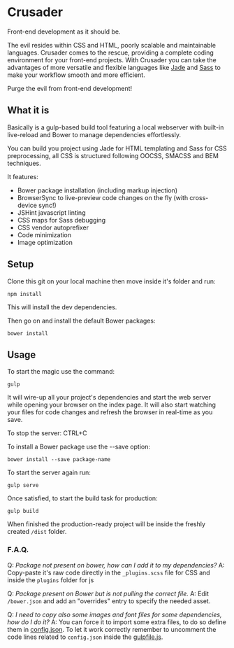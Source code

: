 # Crusader
Front-end development as it should be.

The evil resides within CSS and HTML, poorly scalable and maintainable languages. Crusader comes to the rescue, providing a complete coding environment for your front-end projects. With Crusader you can take the advantages of more versatile and flexible languages like [Jade](http://jade-lang.com) and [Sass](http://sass-lang.com) to make your workflow smooth and more efficient.

Purge the evil from front-end development!

## What it is
Basically is a gulp-based build tool featuring a local webserver with built-in live-reload and Bower to manage dependencies effortlessly.

You can build you project using Jade for HTML templating and Sass for CSS preprocessing, all CSS is structured following OOCSS, SMACSS and BEM techniques.

It features:

- Bower package installation (including markup injection)
- BrowserSync to live-preview code changes on the fly (with cross-device sync!)
- JSHint javascript linting
- CSS maps for Sass debugging
- CSS vendor autoprefixer
- Code minimization
- Image optimization

## Setup
Clone this git on your local machine then move inside it's folder and run:

	npm install

This will install the dev dependencies.

Then go on and install the default Bower packages:

	bower install

## Usage
To start the magic use the command:

	gulp

It will wire-up all your project's dependencies and start the web server while opening your browser on the index page. It will also start watching your files for code changes and refresh the browser in real-time as you save.

To stop the server: CTRL+C

To install a Bower package use the --save option:

	bower install --save package-name

To start the server again run:

	gulp serve

Once satisfied, to start the build task for production: 

	gulp build

When finished the production-ready project will be inside the freshly created `/dist` folder.

### F.A.Q.
Q: *Package not present on bower, how can I add it to my dependencies?*
A: Copy-paste it's raw code directly in the `_plugins.scss` file for CSS and inside the `plugins` folder for js

Q: *Package present on Bower but is not pulling the correct file.*
A: Edit `/bower.json` and add an "overrides" entry to specify the needed asset.

Q: *I need to copy also some images and font files for some dependencies, how do I do it?*
A: You can force it to import some extra files, to do so define them in [config.json](https://github.com/pwnjack/crusader/blob/master/config.json). To let it work correctly remember to uncomment the code lines related to `config.json` inside the [gulpfile.js](https://github.com/pwnjack/crusader/blob/master/gulpfile.js).

